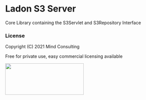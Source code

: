 # Ladon S3 Server
Core Library containing the S3Servlet and S3Repository Interface



### License
Copyright (C) 2021 Mind Consulting

Free for private use, easy commercial licensing available

<a href="https://ladon.org/"><img src="https://ladon.org/img/logo_no_bg.png" height="100" width="250" ></a>

